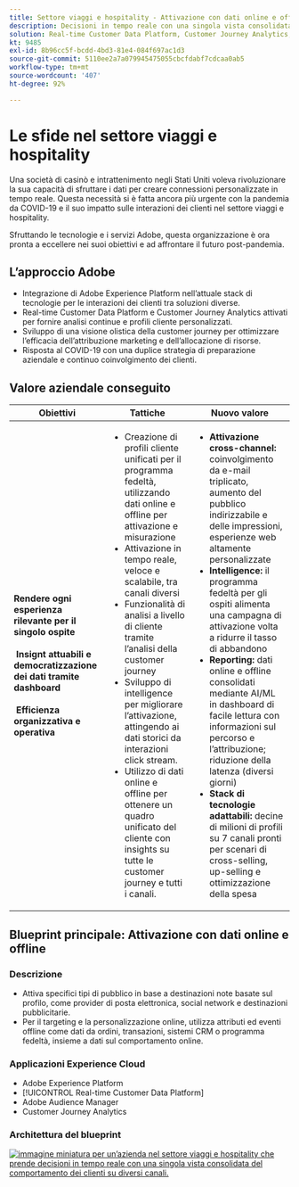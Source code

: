 ```yaml
---
title: Settore viaggi e hospitality - Attivazione con dati online e offline
description: Decisioni in tempo reale con una singola vista consolidata del comportamento dei clienti su diversi canali.
solution: Real-time Customer Data Platform, Customer Journey Analytics, Analytics, Audience Manager, Experience Manager, Target
kt: 9485
exl-id: 8b96cc5f-bcdd-4bd3-81e4-084f697ac1d3
source-git-commit: 5110ee2a7a079945475055cbcfdabf7cdcaa0ab5
workflow-type: tm+mt
source-wordcount: '407'
ht-degree: 92%

---
```


# Le sfide nel settore viaggi e hospitality

Una società di casinò e intrattenimento negli Stati Uniti voleva rivoluzionare la sua capacità di sfruttare i dati per creare connessioni personalizzate in tempo reale. Questa necessità si è fatta ancora più urgente con la pandemia da COVID-19 e il suo impatto sulle interazioni dei clienti nel settore viaggi e hospitality.

Sfruttando le tecnologie e i servizi Adobe, questa organizzazione è ora pronta a eccellere nei suoi obiettivi e ad affrontare il futuro post-pandemia.

## L’approccio Adobe

* Integrazione di Adobe Experience Platform nell’attuale stack di tecnologie per le interazioni dei clienti tra soluzioni diverse.
* Real-time Customer Data Platform e Customer Journey Analytics attivati per fornire analisi continue e profili cliente personalizzati.
* Sviluppo di una visione olistica della customer journey per ottimizzare l’efficacia dell’attribuzione marketing e dell’allocazione di risorse.
* Risposta al COVID-19 con una duplice strategia di preparazione aziendale e continuo coinvolgimento dei clienti.

## Valore aziendale conseguito

| Obiettivi | Tattiche | Nuovo valore |
|---|---|---|
| **Rendere ogni esperienza rilevante per il singolo ospite **<br></br>** Insignt attuabili e democratizzazione dei dati tramite dashboard **<br></br>** Efficienza organizzativa e operativa**</ul> | <ul><li>Creazione di profili cliente unificati per il programma fedeltà, utilizzando dati online e offline per attivazione e misurazione</li><li>Attivazione in tempo reale, veloce e scalabile, tra canali diversi</li><li>Funzionalità di analisi a livello di cliente tramite l’analisi della customer journey</li><li>Sviluppo di intelligence per migliorare l’attivazione, attingendo ai dati storici da interazioni click stream.</li><li>Utilizzo di dati online e offline per ottenere un quadro unificato del cliente con insights su tutte le customer journey e tutti i canali.</li></ul> | <ul><li><strong>Attivazione cross-channel: </strong>coinvolgimento da e-mail triplicato, aumento del pubblico indirizzabile e delle impressioni, esperienze web altamente personalizzate </li><li><strong>Intelligence: </strong>il programma fedeltà per gli ospiti alimenta una campagna di attivazione volta a ridurre il tasso di abbandono</li><li><strong>Reporting: </strong>dati online e offline consolidati mediante AI/ML in dashboard di facile lettura con informazioni sul percorso e l’attribuzione; riduzione della latenza (diversi giorni)</li><li><strong>Stack di tecnologie adattabili: </strong>decine di milioni di profili su 7 canali pronti per scenari di cross-selling, up-selling e ottimizzazione della spesa</li></ul> |

## Blueprint principale: Attivazione con dati online e offline

### Descrizione

<ul><li>Attiva specifici tipi di pubblico in base a destinazioni note basate sul profilo, come provider di posta elettronica, social network e destinazioni pubblicitarie.</li><li>Per il targeting e la personalizzazione online, utilizza attributi ed eventi offline come dati da ordini, transazioni, sistemi CRM o programma fedeltà, insieme a dati sul comportamento online.</li></li></ul>

### Applicazioni Experience Cloud

<ul><li>Adobe Experience Platform</li><li>[!UICONTROL Real-time Customer Data Platform]</li><li>Adobe Audience Manager</li><li>Customer Journey Analytics</li></ul>

### Architettura del blueprint

<a href="https://experienceleague.adobe.com/docs/blueprints-learn/architecture/audience-activation/platform-and-applications.html?lang=it"><img alt="immagine miniatura per un’azienda nel settore viaggi e hospitality che prende decisioni in tempo reale con una singola vista consolidata del comportamento dei clienti su diversi canali." src="https://experienceleague.adobe.com/docs/blueprints-learn/assets/known_activation.svg" class="modal-image" /></a>

